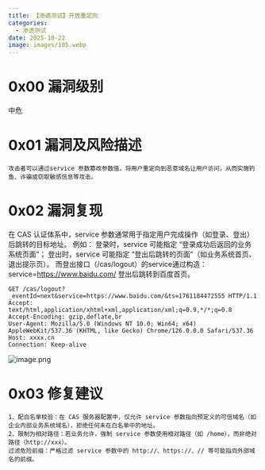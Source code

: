 ```yaml
---
title: 【渗透测试】开放重定向
categories:
  - 渗透测试
date: 2025-10-22
image: images/105.webp
---
```

# 0x00 漏洞级别
中危
# 0x01 漏洞及风险描述
```
攻击者可以通过service 参数篡改参数值，将用户重定向到恶意域名让用户访问，从而实施钓鱼、诈骗或窃取敏感信息等攻击。
```
# 0x02 漏洞复现
在 CAS 认证体系中，service 参数通常用于指定用户完成操作（如登录、登出）后跳转的目标地址。
例如：
登录时，service 可能指定 “登录成功后返回的业务系统页面”；
登出时，service 可能指定 “登出后跳转的页面”（如业务系统首页、退出提示页）。
而登出接口（/cas/logout）的service通过构造：service=https://www.baidu.com/ 登出后跳转到百度首页。
```
GET /cas/logout?_eventId=next&service=https://www.baidu.com/&ts=1761184472555 HTTP/1.1
Accept: text/html,application/xhtml+xml,application/xml;q=0.9,*/*;q=0.8
Accept-Encoding: gzip,deflate,br
User-Agent: Mozilla/5.0 (Windows NT 10.0; Win64; x64) AppleWebKit/537.36 (KHTML, like Gecko) Chrome/126.0.0.0 Safari/537.36
Host: xxxx.cn
Connection: Keep-alive
```
![image.png](https://blogslimer.oss-cn-shanghai.aliyuncs.com/blog/20251024141515.png)
# 0x03 修复建议
```
1、配白名单校验：在 CAS 服务器配置中，仅允许 service 参数指向预定义的可信域名（如企业内部业务系统域名），拒绝任何未在白名单中的地址。
2、限制为相对路径：若业务允许，强制 service 参数使用相对路径（如 /home），而非绝对路径（http://xxx）。
过滤危险前缀：严格过滤 service 参数中的 http://、https://、// 等可能指向外部域名的前缀。
```







